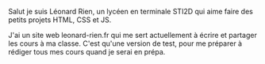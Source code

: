 Salut je suis Léonard Rien, un lycéen en terminale STI2D qui aime faire des petits projets HTML, CSS et JS.

J'ai un site web leonard-rien.fr qui me sert actuellement à écrire et partager les cours à ma classe. C'est qu'une version de test, pour me préparer à rédiger tous mes cours quand je serai en prépa.
